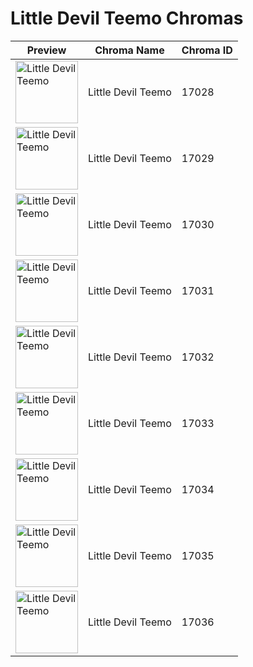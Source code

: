 # Little Devil Teemo Chromas

| Preview | Chroma Name | Chroma ID |
|---|---|---|
| <img src='https://raw.communitydragon.org/latest/plugins/rcp-be-lol-game-data/global/default/v1/champion-chroma-images/17/17028.png' alt='Little Devil Teemo' width='100'> | Little Devil Teemo | 17028 |
| <img src='https://raw.communitydragon.org/latest/plugins/rcp-be-lol-game-data/global/default/v1/champion-chroma-images/17/17029.png' alt='Little Devil Teemo' width='100'> | Little Devil Teemo | 17029 |
| <img src='https://raw.communitydragon.org/latest/plugins/rcp-be-lol-game-data/global/default/v1/champion-chroma-images/17/17030.png' alt='Little Devil Teemo' width='100'> | Little Devil Teemo | 17030 |
| <img src='https://raw.communitydragon.org/latest/plugins/rcp-be-lol-game-data/global/default/v1/champion-chroma-images/17/17031.png' alt='Little Devil Teemo' width='100'> | Little Devil Teemo | 17031 |
| <img src='https://raw.communitydragon.org/latest/plugins/rcp-be-lol-game-data/global/default/v1/champion-chroma-images/17/17032.png' alt='Little Devil Teemo' width='100'> | Little Devil Teemo | 17032 |
| <img src='https://raw.communitydragon.org/latest/plugins/rcp-be-lol-game-data/global/default/v1/champion-chroma-images/17/17033.png' alt='Little Devil Teemo' width='100'> | Little Devil Teemo | 17033 |
| <img src='https://raw.communitydragon.org/latest/plugins/rcp-be-lol-game-data/global/default/v1/champion-chroma-images/17/17034.png' alt='Little Devil Teemo' width='100'> | Little Devil Teemo | 17034 |
| <img src='https://raw.communitydragon.org/latest/plugins/rcp-be-lol-game-data/global/default/v1/champion-chroma-images/17/17035.png' alt='Little Devil Teemo' width='100'> | Little Devil Teemo | 17035 |
| <img src='https://raw.communitydragon.org/latest/plugins/rcp-be-lol-game-data/global/default/v1/champion-chroma-images/17/17036.png' alt='Little Devil Teemo' width='100'> | Little Devil Teemo | 17036 |

